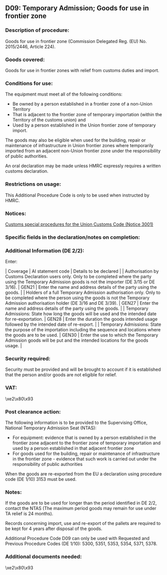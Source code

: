 D09: Temporary Admission; Goods for use in frontier zone
--------------------------------------------------------

### Description of procedure:

Goods for use in frontier zone (Commission Delegated Reg. (EU) No. 2015/2446, Article 224).

### Goods covered:

Goods for use in frontier zones with relief from customs duties and import.

### Conditions for use:

The equipment must meet all of the following conditions:

 * Be owned by a person established in a frontier zone of a non-Union Territory
 * That is adjacent to the frontier zone of temporary importation (within the Territory of the customs union) and
 * Used by a person established in the Union frontier zone of temporary import.

The goods may also be eligible when used for the building, repair or maintenance of infrastructure in Union frontier zones where temporarily imported from an adjacent non-Union frontier zone under the responsibility of public authorities.

An oral declaration may be made unless HMRC expressly requires a written customs declaration.

### Restrictions on usage:

This Additional Procedure Code is only to be used when instructed by HMRC.

### Notices:

[Customs special procedures for the Union Customs Code (Notice 3001)](https://www.gov.uk/government/publications/notice-3001-special-procedures-for-the-union-customs-code)

### Specific fields in the declaration/notes on completion:

### Additional Information (DE 2/2):

Enter:



  |  Coverage |  AI statement code |  Details to be declared | 
   |  Authorisation by Customs Declaration users only. Only to be completed where the party using the Temporary Admission goods is not the importer (DE 3/15 or DE 3/16). |  GEN21 |  Enter the name and address details of the party using the goods. | 
 |  Holders of a full Temporary Admission authorisation only. Only to be completed where the person using the goods is not the Temporary Admission authorisation holder (DE 3/16 and DE 3/39). |  GEN27 |  Enter the name and address details of the party using the goods. | 
 |  Temporary Admissions: State how long the goods will be used and the intended date for re-exportation. |  GEN28 |  Enter the duration the goods intended usage followed by the intended date of re-export. | 
 |  Temporary Admissions: State the purpose of the importation including the sequence and locations where the goods are to be used. |  GEN30 |  Enter the use to which the Temporary Admission goods will be put and the intended locations for the goods usage. | 
 
### Security required:

Security must be provided and will be brought to account if it is established that the person and/or goods are not eligible for relief.

### VAT:

\xe2\x80\x93

### Post clearance action:

The following information is to be provided to the Supervising Office, National Temporary Admission Seat (NTAS):

 * For equipment: evidence that is owned by a person established in the frontier zone adjacent to the frontier zone of temporary importation and used by a person established in that adjacent frontier zone
 * For goods used for the building, repair or maintenance of infrastructure in the frontier zone - evidence that such work is carried out under the responsibility of public authorities

When the goods are re-exported from the EU a declaration using procedure code (DE 1/10) 3153 must be used.

### Notes:

If the goods are to be used for longer than the period identified in DE 2/2, contact the NTAS (The maximum period goods may remain for use under TA relief is 24 months).

Records concerning import, use and re-export of the pallets are required to be kept for 4 years after disposal of the goods.

Additional Procedure Code D09 can only be used with Requested and Previous Procedure Codes (DE 1/10): 5300, 5351, 5353, 5354, 5371, 5378.

### Additional documents needed:

\xe2\x80\x93

